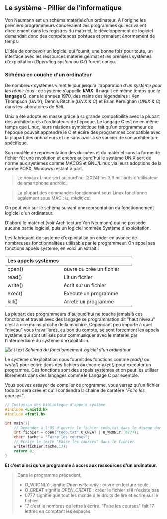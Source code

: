 
## Le système - Pillier de l'informatique
Von Neumann est un schéma matériel d'un ordinateur. A l'origine les premiers programmeurs concevaient des programmes qui écrivaient directement dans les registres du matériel, le développement de logiciel demandait donc des compétences pointues et prenaient énormement de temps.

L'idée de concevoir un logiciel qui fournit, une bonne fois pour toute, un interface avec les ressources matériel gérmat et les premiers systèmes d'exploitation (*Operating system* ou *OS*) furent conçu.
### Schéma en couche d'un ordinateur
De nombreux systèmes virent le jour jusqu'à l'apparation *d'un système pour les réunir tous* : ce système s'appelle ***UNIX***. Il naquit en même temps que le **langage C**, dans le années 1970, des mains des légendaires : Ken Thompson (*UNIX*), Dennis Ritchie (*UNIX & C*) et Brian Kernighan (*UNIX & C*) dans les laboratoires de *Bell*.

Unix a été adopté en masse grâce à sa grande compatibilité avec la plupart des architectures d'ordinateurs de l'époque. Le langage C est né en même temps que Linux, leurs relations symbiotique fait qu'un programmeur de l'époque pouvait apprendre le C et écrire des programmes compatible avec la plupart des ordinateurs et ce sans avoir à se soucier de son architecture spécifique.

Son modèle de représentation des données et du matériel sous la forme de fichier fût une révolution et encore aujourd'hui le système UNIX sert de norme aux systèmes comme MACOS et GNU/Linux via leurs adoptions de la norme POSX, Windows restant à part.

> Le noyaux Linux sert aujourd'hui (2024) les 3,9 milliards d'utilisateur de smartphone android.

> La plupart des commandes fonctionnant sous Linux fonctionne également sous MAC : *ls, mkdir, cd*.

On peut voir sur le schéma suivant une reprsentation du fonctionnement logiciel d'un ordinateur.

D'abord le matériel (voir Architecture Von Neumann) qui ne possède aucune partie logiciel, puis un logiciel nommée Système d'exploitation.

Les fabriquant de système d'exploitation on coder en avance de nombreuses fonctionnalitées utilisable par le programmeur. On appel ses fonctions appels système, en voici un extrait :

|Les appels systèmes||||
|-|-|-|-|
|open()|ouvre ou crée un fichier|
|read()|Lit un fichier|
|write()|écrit sur un fichier|
|exec()|Execute un programme|
|kill()|Arrete un programme|

La plupart des programmeurs d'aujourd'hui ne touche jamais à ces fonctions et travail avec des langage de programmation dit "haut niveau" c'est à dire moins proche de la machine. Cependant peu importe à quel "niveau" vous travaillerez, au bon du compte, se sont forcement les appels système qui sont utilisés pour communiquer avec le matériel par l'intérmédiaire du système d'exploitation.


![alt text](images/image-1.png)
*Schéma du fonctionnement logiciel d'un ordinateur*

Le système d'exploitation nous fournit des fonctions comme *read()* ou *write()* pour écrire dans des fichiers ou encore *exec()* pour executer un programme. Ces fonctions sont des appels systèmes et on peut les utiliser librements dans des langages comme le Langage C par exemple.

Vous pouvez essayer de compiler ce programme, vous verrez qu'un fichier todo.txt sera crée et qu'il contiendra la chaine de caratère *"Faire les courses"*.

```c
// Inclusion des bibliotèque d'appels système
#include <unistd.h>
#include <fcntl.h>

int main(){
    // Demander à l'OS d'ouvrir le fichier todo.txt dans le disque dur 
    int fichier = open("todo.txt",O_CREAT | O_WRONLY, 0777);
    char* tache = "Faire les courses";
    // Ecrire le texte "Faire les courses" dans le fichier
    write(fichier,tache,17);
    return 0;
}
```
**Et c'est ainsi qu'un programme à accès aux ressources d'un ordinateur.**

> Dans le programme précedent,
> - O_WRONLY signifie *Open write only* : ouvrir en lecture seule.
> - O_CREAT signifie *OPEN_CREATE* : créer le fichier si il n'existe pas
> - 0777 signifie que tout les monde à le droits de lire et écrire sur le fichier
> - 17 c'est le nombres de lettre à écrire. "Faire les courses" fait 17 lettres en comptant les espaces.
